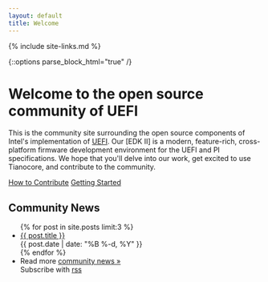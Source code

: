 ```yaml
---
layout: default
title: Welcome
---
```

{% include site-links.md %}

<!-- parse_block_html causes the markdown to be processed inside <div> -->
{::options parse_block_html="true" /}

<div class="main-page content">

# Welcome to the open source community of UEFI

This is the community site surrounding the open source components of
Intel's implementation of [UEFI]({{wiki}}/UEFI). Our [EDK II] is a
modern, feature-rich, cross-platform firmware development environment
for the UEFI and PI specifications. We hope that you'll delve into our
work, get excited to use Tianocore, and contribute to the community.

<div id="buttons">
  <a href="https://github.com/tianocore/tianocore.github.io/wiki/How_To_Contribute" target="_blank">How to Contribute</a>
  <a href="https://github.com/tianocore/tianocore.github.io/wiki/Getting_Started" target="_blank">Getting Started</a>
</div>

</div>

<div class="main-page news">

## Community News

<ul class="posts">
{% for post in site.posts limit:3 %}
  <li>
    <a href="{{baseurl}}{{ post.url }}">{{ post.title }}</a><br>
    {{ post.date | date: "%B %-d, %Y" }}
  </li>
{% endfor %}
  <li>
    Read more <a href="news/">community news »</a><br>
    Subscribe with <a href="news/feed.xml">rss</a>
  </li>
</ul>

</div>
